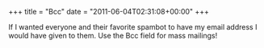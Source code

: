 +++
title = "Bcc"
date = "2011-06-04T02:31:08+00:00"
+++

If I wanted everyone and their favorite spambot to have my email address I would have given to them.  Use the Bcc field for mass mailings!
			